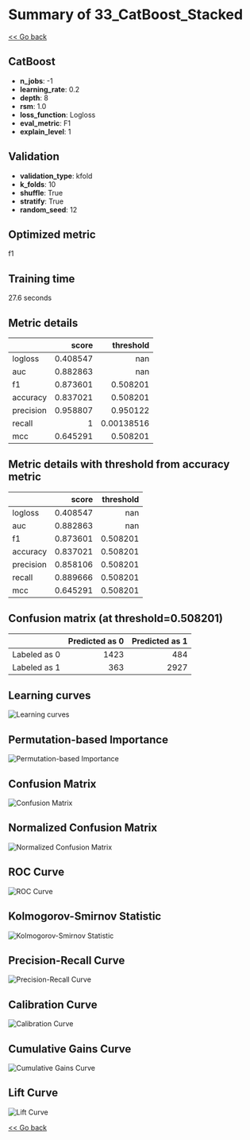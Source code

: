 # Summary of 33_CatBoost_Stacked

[<< Go back](../README.md)


## CatBoost
- **n_jobs**: -1
- **learning_rate**: 0.2
- **depth**: 8
- **rsm**: 1.0
- **loss_function**: Logloss
- **eval_metric**: F1
- **explain_level**: 1

## Validation
 - **validation_type**: kfold
 - **k_folds**: 10
 - **shuffle**: True
 - **stratify**: True
 - **random_seed**: 12

## Optimized metric
f1

## Training time

27.6 seconds

## Metric details
|           |    score |    threshold |
|:----------|---------:|-------------:|
| logloss   | 0.408547 | nan          |
| auc       | 0.882863 | nan          |
| f1        | 0.873601 |   0.508201   |
| accuracy  | 0.837021 |   0.508201   |
| precision | 0.958807 |   0.950122   |
| recall    | 1        |   0.00138516 |
| mcc       | 0.645291 |   0.508201   |


## Metric details with threshold from accuracy metric
|           |    score |   threshold |
|:----------|---------:|------------:|
| logloss   | 0.408547 |  nan        |
| auc       | 0.882863 |  nan        |
| f1        | 0.873601 |    0.508201 |
| accuracy  | 0.837021 |    0.508201 |
| precision | 0.858106 |    0.508201 |
| recall    | 0.889666 |    0.508201 |
| mcc       | 0.645291 |    0.508201 |


## Confusion matrix (at threshold=0.508201)
|              |   Predicted as 0 |   Predicted as 1 |
|:-------------|-----------------:|-----------------:|
| Labeled as 0 |             1423 |              484 |
| Labeled as 1 |              363 |             2927 |

## Learning curves
![Learning curves](learning_curves.png)

## Permutation-based Importance
![Permutation-based Importance](permutation_importance.png)
## Confusion Matrix

![Confusion Matrix](confusion_matrix.png)


## Normalized Confusion Matrix

![Normalized Confusion Matrix](confusion_matrix_normalized.png)


## ROC Curve

![ROC Curve](roc_curve.png)


## Kolmogorov-Smirnov Statistic

![Kolmogorov-Smirnov Statistic](ks_statistic.png)


## Precision-Recall Curve

![Precision-Recall Curve](precision_recall_curve.png)


## Calibration Curve

![Calibration Curve](calibration_curve_curve.png)


## Cumulative Gains Curve

![Cumulative Gains Curve](cumulative_gains_curve.png)


## Lift Curve

![Lift Curve](lift_curve.png)



[<< Go back](../README.md)
